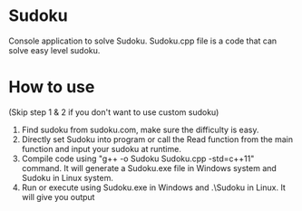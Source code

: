# Sudoku
Console application to solve Sudoku.
Sudoku.cpp file is a code that can solve easy level sudoku.
# How to use
(Skip step 1 & 2 if you don't want to use custom sudoku)
1. Find sudoku from sudoku.com, make sure the difficulty is easy.
2. Directly set Sudoku into program or call the Read function from the main function and input your sudoku at runtime.
3. Compile code using "g++ -o Sudoku Sudoku.cpp -std=c++11" command.
It will generate a Sudoku.exe file in Windows system and Sudoku in Linux system.
4. Run or execute using Sudoku.exe in Windows and .\Sudoku in Linux.
It will give you output
